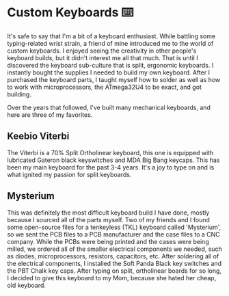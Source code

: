 # Custom Keyboards ⌨️
It's safe to say that I'm a bit of a keyboard enthusiast. 
While battling some typing-related wrist strain, a friend of mine introduced me to the world of custom keyboards.
I enjoyed seeing the creativity in other people's keyboard builds, but it didn't interest me all that much.
That is until I discovered the keyboard sub-culture that is split, ergonomic keyboards. 
I instantly bought the supplies I needed to build my own keyboard.
After I purchased the keyboard parts, I taught myself how to solder as well as how to work with microprocessors, the ATmega32U4 to be exact, and got building.

Over the years that followed, I've built many mechanical keyboards, and here are three of my favorites.

## Keebio Viterbi
The Viterbi is a 70% Split Ortholinear keyboard, 
this one is equipped with lubricated Gateron black keyswitches and MDA Big Bang keycaps.
This has been my main keyboard for the past 3-4 years. 
It's a joy to type on and is what ignited my passion for split keyboards.

## Mysterium
This was definitely the most difficult keyboard build I have done, mostly because I sourced all of the parts myself. 
Two of my friends and I found some open-source files for a tenkeyless (TKL) keyboard called 'Mysterium', 
so we sent the PCB files to a PCB manufacturer and the case files to a CNC company. 
While the PCBs were being printed and the cases were being milled, we ordered all of the smaller electrical components we needed, 
such as diodes, microprocessors, resistors, capacitors, etc.
After soldering all of the electrical components, I installed the Soft Panda Black key switches and the PBT Chalk key caps.
After typing on split, ortholinear boards for so long, I decided to give this keyboard to my Mom, because she hated her cheap, old keyboard.
